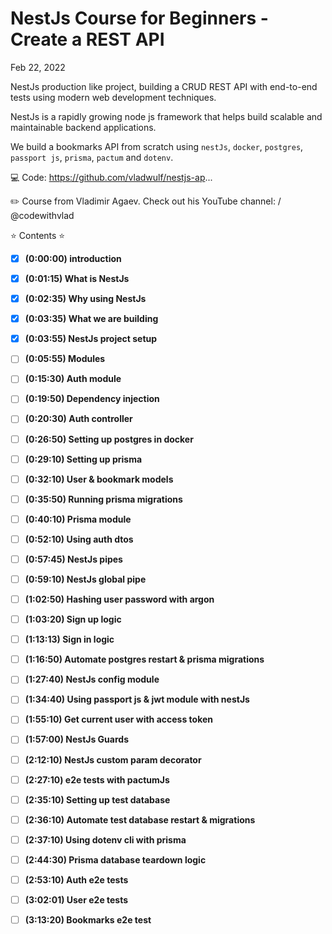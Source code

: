 # NestJs Course for Beginners - Create a REST API

Feb 22, 2022

NestJs production like project, building a CRUD REST API with
end-to-end tests using modern web development techniques.

NestJs is a rapidly growing node js framework that helps build
scalable and maintainable backend applications.

We build a bookmarks API from scratch using `nestJs`, `docker`,
`postgres`, `passport js`, `prisma`, `pactum` and `dotenv`.

💻 Code: <https://github.com/vladwulf/nestjs-ap>...

✏️ Course from Vladimir Agaev. Check out his YouTube channel:    / @codewithvlad  

⭐️ Contents ⭐

- [x] **(0:00:00) introduction**

- [x] **(0:01:15) What is NestJs**

- [x] **(0:02:35) Why using NestJs**

- [x] **(0:03:35) What we are building**

- [x] **(0:03:55) NestJs project setup**

- [ ] **(0:05:55) Modules**

- [ ] **(0:15:30) Auth module**

- [ ] **(0:19:50) Dependency injection**

- [ ] **(0:20:30) Auth controller**

- [ ] **(0:26:50) Setting up postgres in docker**

- [ ] **(0:29:10) Setting up prisma**

- [ ] **(0:32:10) User & bookmark models**

- [ ] **(0:35:50) Running prisma migrations**

- [ ] **(0:40:10) Prisma module**

- [ ] **(0:52:10) Using auth dtos**

- [ ] **(0:57:45) NestJs pipes**

- [ ] **(0:59:10) NestJs global pipe**

- [ ] **(1:02:50) Hashing user password with argon**

- [ ] **(1:03:20) Sign up logic**

- [ ] **(1:13:13) Sign in logic**

- [ ] **(1:16:50) Automate postgres restart & prisma migrations**

- [ ] **(1:27:40) NestJs config module**

- [ ] **(1:34:40) Using passport js & jwt module with nestJs**

- [ ] **(1:55:10) Get current user with access token**

- [ ] **(1:57:00) NestJs Guards**

- [ ] **(2:12:10) NestJs custom param decorator**

- [ ] **(2:27:10) e2e tests with pactumJs**

- [ ] **(2:35:10) Setting up test database**

- [ ] **(2:36:10) Automate test database restart & migrations**

- [ ] **(2:37:10) Using dotenv cli with prisma**

- [ ] **(2:44:30) Prisma database teardown logic**

- [ ] **(2:53:10) Auth e2e tests**

- [ ] **(3:02:01) User e2e tests**

- [ ] **(3:13:20) Bookmarks e2e test**
